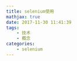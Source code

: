 ```yaml
---
title: selenium使用
mathjax: true
date: 2017-11-30 11:41:39
tags: 
    - 技术
    - 概念
categories: 
    - selenium
---
```

